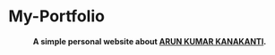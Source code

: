 # My-Portfolio
<h4 align="center">A simple personal website about <a href="https://arunkumarkanakanti.netlify.app/" target="_blank">ARUN KUMAR KANAKANTI</a>.</h4>
